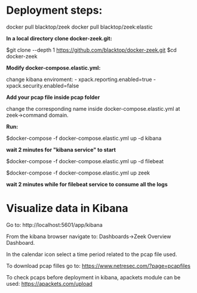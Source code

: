 # Deployment steps:

docker pull blacktop/zeek
docker pull blacktop/zeek:elastic

**In a local directory clone docker-zeek.git:**

$git clone --depth 1 https://github.com/blacktop/docker-zeek.git
$cd docker-zeek

**Modify docker-compose.elastic.yml:**

change kibana enviroment:
      - xpack.reporting.enabled=true
      - xpack.security.enabled=false

**Add your pcap file inside pcap folder**

 change the corresponding name inside docker-compose.elastic.yml at zeek->command domain.

**Run:**

$docker-compose -f docker-compose.elastic.yml up -d kibana

**wait 2 minutes for "kibana service" to start**

$docker-compose -f docker-compose.elastic.yml up -d filebeat

$docker-compose -f docker-compose.elastic.yml up zeek

**wait 2 minutes while for filebeat service to consume all the logs**

# Visualize data in Kibana 
Go to: 
http://localhost:5601/app/kibana 

From the kibana browser navigate to: Dashboards->Zeek Overview Dashboard.

In the calendar icon select a time period related to the pcap file used.

To download pcap filles go to:
https://www.netresec.com/?page=pcapfiles

To check pcaps before deployment in kibana, apackets module can be used:
https://apackets.com/upload


